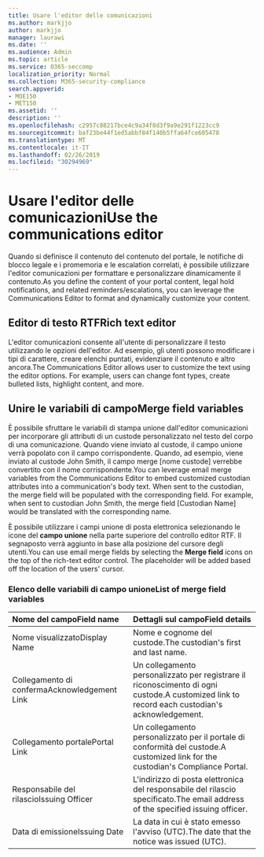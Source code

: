 ```yaml
---
title: Usare l'editor delle comunicazioni
ms.author: markjjo
author: markjjo
manager: laurawi
ms.date: ''
ms.audience: Admin
ms.topic: article
ms.service: O365-seccomp
localization_priority: Normal
ms.collection: M365-security-compliance
search.appverid:
- MOE150
- MET150
ms.assetid: ''
description: ''
ms.openlocfilehash: c2957c88217bce4c9a34f8d3f9a9e291f1223cc9
ms.sourcegitcommit: baf23be44f1ed5abbf84f140b5ffa64fce605478
ms.translationtype: MT
ms.contentlocale: it-IT
ms.lasthandoff: 02/26/2019
ms.locfileid: "30294969"
---
```

# <a name="use-the-communications-editor"></a><span data-ttu-id="32ed8-102">Usare l'editor delle comunicazioni</span><span class="sxs-lookup"><span data-stu-id="32ed8-102">Use the communications editor</span></span>

<span data-ttu-id="32ed8-103">Quando si definisce il contenuto del contenuto del portale, le notifiche di blocco legale e i promemoria e le escalation correlati, è possibile utilizzare l'editor comunicazioni per formattare e personalizzare dinamicamente il contenuto.</span><span class="sxs-lookup"><span data-stu-id="32ed8-103">As you define the content of your portal content, legal hold notifications, and related reminders/escalations, you can leverage the Communications Editor to format and dynamically customize your content.</span></span>

## <a name="rich-text-editor"></a><span data-ttu-id="32ed8-104">Editor di testo RTF</span><span class="sxs-lookup"><span data-stu-id="32ed8-104">Rich text editor</span></span> 

<span data-ttu-id="32ed8-p101">L'editor comunicazioni consente all'utente di personalizzare il testo utilizzando le opzioni dell'editor. Ad esempio, gli utenti possono modificare i tipi di carattere, creare elenchi puntati, evidenziare il contenuto e altro ancora.</span><span class="sxs-lookup"><span data-stu-id="32ed8-p101">The Communications Editor allows user to customize the text using the editor options. For example, users can change font types, create bulleted lists, highlight content, and more.</span></span> 

## <a name="merge-field-variables"></a><span data-ttu-id="32ed8-107">Unire le variabili di campo</span><span class="sxs-lookup"><span data-stu-id="32ed8-107">Merge field variables</span></span>

<span data-ttu-id="32ed8-p102">È possibile sfruttare le variabili di stampa unione dall'editor comunicazioni per incorporare gli attributi di un custode personalizzato nel testo del corpo di una comunicazione. Quando viene inviato al custode, il campo unione verrà popolato con il campo corrispondente. Quando, ad esempio, viene inviato al custode John Smith, il campo merge [nome custode] verrebbe convertito con il nome corrispondente.</span><span class="sxs-lookup"><span data-stu-id="32ed8-p102">You can leverage email merge variables from the Communications Editor to embed customized custodian attributes into a communication's body text. When sent to the custodian, the merge field will be populated with the corresponding field. For example, when sent to custodian John Smith, the merge field [Custodian Name] would be translated with the corresponding name.</span></span> 

<span data-ttu-id="32ed8-p103">È possibile utilizzare i campi unione di posta elettronica selezionando le icone del **campo unione** nella parte superiore del controllo editor RTF. Il segnaposto verrà aggiunto in base alla posizione del cursore degli utenti.</span><span class="sxs-lookup"><span data-stu-id="32ed8-p103">You can use email merge fields by selecting the **Merge field** icons on the top of the rich-text editor control. The placeholder will be added based off the location of the users' cursor.</span></span> 

### <a name="list-of-merge-field-variables"></a><span data-ttu-id="32ed8-113">Elenco delle variabili di campo unione</span><span class="sxs-lookup"><span data-stu-id="32ed8-113">List of merge field variables</span></span>

| <span data-ttu-id="32ed8-114">Nome del campo</span><span class="sxs-lookup"><span data-stu-id="32ed8-114">Field name</span></span>                  | <span data-ttu-id="32ed8-115">Dettagli sul campo</span><span class="sxs-lookup"><span data-stu-id="32ed8-115">Field details</span></span> | 
| :------------------- | :------------------- |
| <span data-ttu-id="32ed8-116">Nome visualizzato</span><span class="sxs-lookup"><span data-stu-id="32ed8-116">Display Name</span></span>  | <span data-ttu-id="32ed8-117">Nome e cognome del custode.</span><span class="sxs-lookup"><span data-stu-id="32ed8-117">The custodian's first and last name.</span></span> | 
| <span data-ttu-id="32ed8-118">Collegamento di conferma</span><span class="sxs-lookup"><span data-stu-id="32ed8-118">Acknowledgement Link</span></span> | <span data-ttu-id="32ed8-119">Un collegamento personalizzato per registrare il riconoscimento di ogni custode.</span><span class="sxs-lookup"><span data-stu-id="32ed8-119">A customized link to record each custodian's acknowledgement.</span></span>|                 |
| <span data-ttu-id="32ed8-120">Collegamento portale</span><span class="sxs-lookup"><span data-stu-id="32ed8-120">Portal Link</span></span>     | <span data-ttu-id="32ed8-121">Un collegamento personalizzato per il portale di conformità del custode.</span><span class="sxs-lookup"><span data-stu-id="32ed8-121">A customized link for the custodian's Compliance Portal.</span></span>|                |
| <span data-ttu-id="32ed8-122">Responsabile del rilascio</span><span class="sxs-lookup"><span data-stu-id="32ed8-122">Issuing Officer</span></span>                   | <span data-ttu-id="32ed8-123">L'indirizzo di posta elettronica del responsabile del rilascio specificato.</span><span class="sxs-lookup"><span data-stu-id="32ed8-123">The email address of the specified issuing officer.</span></span>|                   |
| <span data-ttu-id="32ed8-124">Data di emissione</span><span class="sxs-lookup"><span data-stu-id="32ed8-124">Issuing Date</span></span>                   | <span data-ttu-id="32ed8-125">La data in cui è stato emesso l'avviso (UTC).</span><span class="sxs-lookup"><span data-stu-id="32ed8-125">The date that the notice was issued (UTC).</span></span>              |